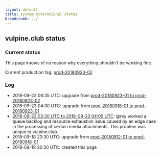 ```yaml
---
layout: default
title: system otterational status
breadcrumb: ../
---
```


## vulpine.club status

### Current status

This page knows of no reason why everything shouldn't be working fine.

Current production tag:
[prod-20180923-02](https://github.com/vulpineclub/mastodon/releases/tag/prod-20180923-02)

### Log

- 2018-09-23 06:35 UTC: upgrade from [prod-20180923-01 to prod-20180923-02](https://github.com/vulpineclub/mastodon/compare/prod-20180923-01...prod-20180923-02)
- 2018-09-23 04:00 UTC: upgrade from [prod-20180918-01 to prod-20180923-01](https://github.com/vulpineclub/mastodon/compare/prod-20180918-01...prod-20180923-01)
- [2018-09-23 02:20 UTC to 2018-09-23 04:05 UTC](/status/2018-09-03-02-20-00): @rey worked a queue backlog and resource exhaustion issue caused by an edge case in the processing of certain media attachments. This problem was unique to vulpine.club.
- 2018-09-18 23:30 UTC: upgrade from [prod-20180912-01 to prod-20180918-01](https://github.com/vulpineclub/mastodon/compare/prod-20180912-01...prod-20180918-01)
- 2018-09-18 20:30 UTC: created this page
